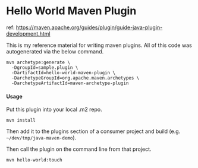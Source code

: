 # Hello World Maven Plugin

ref: https://maven.apache.org/guides/plugin/guide-java-plugin-development.html

This is my reference material for writing maven plugins.  All of this code was autogenerated via the below command.

```
mvn archetype:generate \
  -DgroupId=sample.plugin \
  -DartifactId=hello-world-maven-plugin \
  -DarchetypeGroupId=org.apache.maven.archetypes \
  -DarchetypeArtifactId=maven-archetype-plugin
```

#### Usage

Put this plugin into your local .m2 repo.

```
mvn install
```

Then add it to the plugins section of a consumer project and build (e.g. `~/dev/tmp/java-maven-demo`).

Then call the plugin on the command line from that project.

```
mvn hello-world:touch
```

